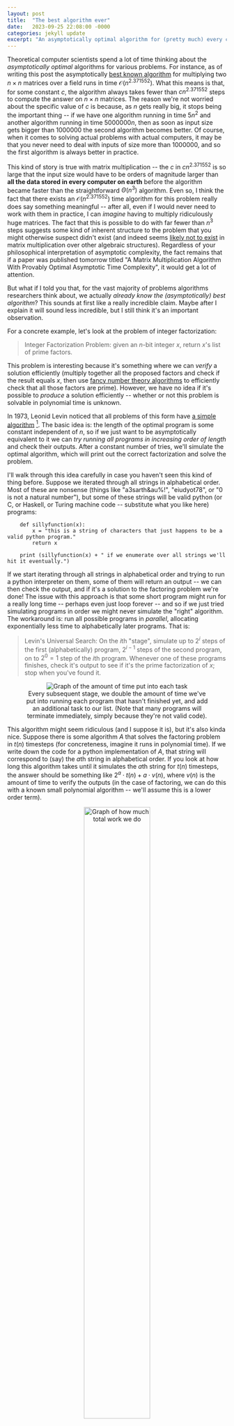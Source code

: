 ```yaml
---
layout: post
title:  "The best algorithm ever"
date:   2023-09-25 22:08:00 -0000
categories: jekyll update
excerpt: "An asymptotically optimal algorithm for (pretty much) every computational problem."
---
```


Theoretical computer scientists spend a lot of time thinking about the _asymptotically optimal_ algorithms for various problems. For instance, as of writing this post the asymptotically [best known algorithm](https://arxiv.org/abs/2307.07970 "The paper achieving this runtime") for multiplying two $n \times n$ matrices over a field runs in time $\mathcal{O}(n^{2.371552})$. What this means is that, for some constant $c$, the algorithm always takes fewer than $cn^{2.371552}$ steps to compute the answer on $n \times n$ matrices. The reason we're not worried about the specific value of $c$ is because, as $n$ gets really big, it stops being the important thing -- if we have one algorithm running in time $5 n^2$ and another algorithm running in time $5000000 n$, then as soon as input size gets bigger than $1000000$ the second algorithm becomes better. Of course, when it comes to solving actual problems with actual computers, it may be that you never need to deal with inputs of size more than $1000000$, and so the first algorithm is always better in practice. 

This kind of story is true with matrix multiplication -- the $c$ in $cn^{2.371552}$ is so large that the input size would have to be orders of magnitude larger than **all the data stored in every computer on earth** before the algorithm became faster than the straightforward $\Theta(n^3)$ algorithm. Even so, I think the fact that there exists an $\mathcal{O}(n^{2.371552})$ time algorithm for this problem really does say something meaningful -- after all, even if I would never need to work with them in practice, I can _imagine_ having to multiply ridiculously huge matrices. The fact that this is possible to do with far fewer than $n^3$ steps suggests some kind of inherent structure to the problem that you might otherwise suspect didn't exist (and indeed seems [likely not to exist](https://people.csail.mit.edu/rrw/tria-mmult.pdf "Fine-grained complexity: whether or not boolean matrix multiplication has a subcubic algorithm is a major open question") in matrix multiplication over other algebraic structures). Regardless of your philosophical interpretation of asymptotic complexity, the fact remains that if a paper was published tomorrow titled "A Matrix Multiplication Algorithm With Provably Optimal Asymptotic Time Complexity", it would get a lot of attention.

But what if I told you that, for the vast majority of problems algorithms researchers think about, we actually _already know the (asymptotically) best algorithm_? This sounds at first like a really incredible claim. Maybe after I explain it will sound less incredible, but I still think it's an important observation.

For a concrete example, let's look at the problem of integer factorization:

> Integer Factorization Problem: given an $n$-bit integer $x$, return $x$'s list of prime factors.

This problem is interesting because it's something where we can _verify_ a solution efficiently (multiply together all the proposed factors and check if the result equals $x$, then use [fancy number theory algorithms](https://www.cse.iitk.ac.in/users/manindra/algebra/primality_v6.pdf "AKS paper") to efficiently check that all those factors are prime). However, we have no idea if it's possible to _produce_ a solution efficiently -- whether or not this problem is solvable in polynomial time is unknown. 

In 1973, Leonid Levin noticed that all problems of this form have [a simple algorithm](https://www.mathnet.ru/php/archive.phtml?wshow=paper&jrnid=ppi&paperid=914&option_lang=eng "Levins original paper") [^1]. The basic idea is: the length of the optimal program is some constant independent of $n$, so if we just want to be asymptotically equivalent to it we can _try running all programs in increasing order of length_ and check their outputs. After a constant number of tries, we'll simulate the optimal algorithm, which will print out the correct factorization and solve the problem. 

I'll walk through this idea carefully in case you haven't seen this kind of thing before. Suppose we iterated through all strings in alphabetical order. Most of these are nonsense (things like "a3sarth&au%!", "eiudyot78", or "0 is not a natural number"), but some of these strings will be valid python (or C, or Haskell, or Turing machine code -- substitute what you like here) programs:

        def sillyfunction(x):
            x = "this is a string of characters that just happens to be a valid python program."
            return x
        
        print (sillyfunction(x) + " if we enumerate over all strings we'll hit it eventually.")

If we start iterating through all strings in alphabetical order and trying to run a python interpreter on them, some of them will return an output -- we can then check the output, and if it's a solution to the factoring problem we're done! The issue with this approach is that some short program might run for a really long time -- perhaps even just loop forever -- and so if we just tried simulating programs in order we might never simulate the "right" algorithm. The workaround is: run all possible programs in _parallel_, allocating exponentially less time to alphabetically later programs. That is:

> Levin's Universal Search: On the $i$th "stage", simulate up to $2^i$ steps of the first (alphabetically) program, $2^{i - 1}$ steps of the second program, on to $2^0 = 1$ step of the $i$th program. Whenever one of these programs finishes, check it's output to see if it's the prime factorization of $x$; stop when you've found it.

<center>
<figure>
    <img src="/assets/levin-1.png"
         alt="Graph of the amount of time put into each task">
    <figcaption>Every subsequent stage, we double the amount of time we've put into running each program that hasn't finished yet, and add an additional task to our list. (Note that many programs will terminate immediately, simply because they're not valid code). </figcaption>
</figure>
</center>

This algorithm might seem ridiculous (and I suppose it is), but it's also kinda nice. Suppose there is some algorithm $A$ that solves the factoring problem in $t(n)$ timesteps (for concreteness, imagine it runs in polynomial time). If we write down the code for a python implementation of $A$, that string will correspond to (say) the $a$th string in alphabetical order. If you look at how long this algorithm takes until it simulates the $a$th string for $t(n)$ timesteps, the answer should be something like $2^{a} \cdot t(n) + a \cdot v(n)$, where $v(n)$ is the amount of time to verify the outputs (in the case of factoring, we can do this with a known small polynomial algorithm -- we'll assume this is a lower order term).

<center>
<figure>
    <img src="/assets/levin-2.png"
         alt="Graph of how much total work we do"
         width ="60%">
    <figcaption>By the time we've simulated the optimal algorithm, the amount of wasted space will correspond to a multiplicative factor of roughly $2^{a}$. </figcaption>
</figure>
</center>

Notice, though, that $a$ is not a function of $n$ -- it's just a function of the string representation of the python program, which is some constant not depending on $n$! So, if $A$ solves factoring in time polynomial in $n$, then Levin's algorithm _also_ solves factoring in polynomial time. In fact, assuming the optimal algorithm for solving the problem is slower than the verification procedure we're using, Levin's algorithm runs **within a constant factor** of the true optimal runtime. So, although we have no idea how fast it actually runs, we know the asymptotically optimal algorithm!

If you've ever tried writing down an algorithm, you probably know that they usually take more than one or two characters to describe. And if your python code is even just a couple lines, you're going to end up with like $2^{1000}$ alphabetically earlier strings. If you've ever tried using a computer, you probably know that $2^{2^{1000}}$ is only very technically a constant. Certainly nobody is ever running this code, not even if you've got lots of RAM or a really fancy GPU or whatever. But hey, it's a constant! And what's more, it's clear that this algorithm isn't just applicable for factoring -- it should work for any problem where we have a fast way of checking solutions[^2]. 

This is the algorithm that Levin described. At this point you will probably protest, "Is this _really_ the best algorithm ever? Such a big multiplicative constant is frankly ridiculous -- and besides, you claimed it could solve basically every problem I could think of, but what if I don't even know how to check a solution efficiently?". Typical you, griping about such minor issues when we've just solved all of the world's computational problems. Fortunately, in [a 2001 paper](http://www.hutter1.net/ai/pfastprg.pdf "Hutter's paper")[^3], Marcus Hutter noted that, with a small asterisk, both of these issues can be resolved! The idea is: in addition to searching over all strings for good algorithms, also simultaneously search over all strings for _correctness and time bound proofs for those algorithms_! If you specify your favourite formal system, you can have your computer look at strings in order and check whether or not they represent valid proofs of a desired statement in that formal system (concretely, imagine typechecking the strings with a proof assistant like Coq or Lean). Given some formal specification of a computational problem (i.e. some formal description of what property the output should hold given an input), Hutter's algorithm does the following three things in parallel:

> 1. Iterate through all strings in order, and check each one to see if it consists of 
>   * code for an algorithm,
>   * code for a time-bound function,
>   * and a formal proof that the algorithm always solves the desired problem within the specified time bound.
>   If so, add the string to a list $L$.
> 2. Iterate through all the elements of $L$ and compute the time-bound functions to get numbers for which one we expect to finish first. This step does the same exponential weighting trick as Levin's algorithm, spending exponentially more work on computing the finishing time for the earlier elements of $L$ than the later ones
> 3. Among all the elements of $L$ whose time bounds we have computed numerically, run whichever one we expect to be able to finish first.

Assuming that the best time-bound is time-constructible[^4], this procedure achieves an asymptotic runtime as good as every _provably_ fast and correct algorithm for the problem. In fact, Hutter showed that if you assume some stronger conditions than time-constructibility, and you spend almost all of your computation power on the 3rd of these 3 processes, his algorithm runs in time roughly $4t(n) + c$, where $t(n)$ is the infimum over the time bounds of all provably good algorithms, and $c$ is some constant. Whereas before we had a massive _multiplicative_ constant, now we just have a massive _additive_ constant -- once we've done the constant work of finding the best algorithm and its proof of correctness, we can just run it.

If you step back a bit and think about what we've actually done, it's maybe not that surprising that this works. You come to me and say "Nathan, I've been trying to figure out the optimal algorithm for my problem", and I respond "Ah, that's easy, I have the optimal algorithm for every problem! First, come up with the best algorithm and prove it works (this step takes constant time), and then run it on whatever input you're dealing with". Sure, of course this works, it's what you were already trying to do -- I've just described it as an algorithm. But the fact that you can describe this as an algorithm is a useful insight. To see why, let's return to the question of matrix multiplication at the beginning of the post. I've seen a number of times people express the following conjecture:

> For every $\epsilon > 0$, there exists an algorithm for matrix multiplication running in time $\mathcal{O}(n^{2 + \epsilon})$.

Looking at this statement, you might be unsure what exactly it entails. Is this the same as saying that there exists a single algorithm running in time $\mathcal{O}(n^{2 + o(1)})$? Or is it possible that there could exist a sequence of algorithms getting progressively closer to that bound, but that every individual matrix multiplication algorithm has runtime $\Omega(n^{2 + c})$? It turns out that, as long as we only care about algorithms for which there exist _proofs of correctness and time-constructible runtime bounds_ (which seems reasonable -- breaking this condition is very bizarre), the latter possibility can't happen, since we know Hutter search asymptotically matches any provably good algorithm[^5]. Even though we'd never run Hutter search on an actual computer, knowing that it exists can let us rule out this kind of thing.

That's all for this post -- thanks for reading the first installment of this blog! In the next post, I plan to address this lingering condition about time-constructibility and provable correctness -- is it possible that the above statement is no longer true without those qualifiers? Tune in next time to find out!

<hr class = "header-line">

[^1]: I haven't been able to find this paper except in Russian, but it's really short so if you want you can be like me and google translate it one paragraph at a time :/

[^2]: More formally, when the problem consists of finding an inverse of an efficiently computable function $f$ given $f(x)$, since then we can use our algorithm for $f$ to know when we've got the right answer. You might hear "fast way of checking solutions" and think NP, but it's not immediately clear how this kind of algorithm could figure out that, for instance, a SAT formula was *un*satisfiable.

[^3]: Which is not only well-written, but also available in English!

[^4]: Meaning that the amount of time it takes to compute a numerical value for the bound is at most equal to the bound itself.

[^5]: Ok, one somewhat slippery point that I didn't mention was that, technically speaking, Hutter search doesn't _provably_ work. That is, if Hutter search is using some formal system to prove statements about programs, you can't use that _same_ formal system to show that Hutter search always works, because this would constitute a proof of consistency of your formal system, which is impossible by [Gödel's Second Incompleteness Theorem](https://en.wikipedia.org/wiki/G%C3%B6del%27s_incompleteness_theorems#Second_incompleteness_theorem "Wiki page"). But this point isn't really that important -- you seem like a smart person; I don't think you'd ever use inconsistent axioms.